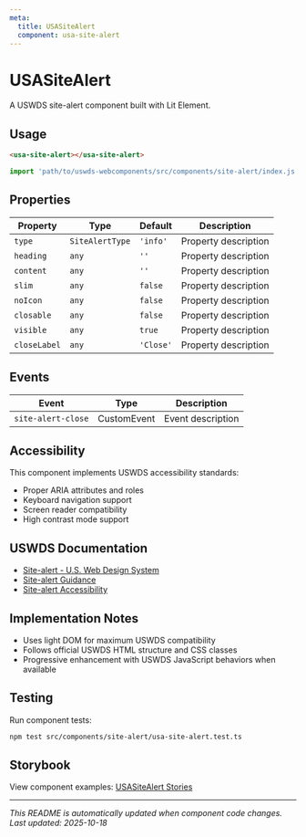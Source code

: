 ```yaml
---
meta:
  title: USASiteAlert
  component: usa-site-alert
---
```


# USASiteAlert

A USWDS site-alert component built with Lit Element.

## Usage

```html
<usa-site-alert></usa-site-alert>
```

```javascript
import 'path/to/uswds-webcomponents/src/components/site-alert/index.js';
```

## Properties

| Property | Type | Default | Description |
|----------|------|---------|-------------|
| `type` | `SiteAlertType` | `'info'` | Property description |
| `heading` | `any` | `''` | Property description |
| `content` | `any` | `''` | Property description |
| `slim` | `any` | `false` | Property description |
| `noIcon` | `any` | `false` | Property description |
| `closable` | `any` | `false` | Property description |
| `visible` | `any` | `true` | Property description |
| `closeLabel` | `any` | `'Close'` | Property description |

## Events

| Event | Type | Description |
|-------|------|-------------|
| `site-alert-close` | CustomEvent | Event description |

## Accessibility

This component implements USWDS accessibility standards:

- Proper ARIA attributes and roles
- Keyboard navigation support
- Screen reader compatibility
- High contrast mode support

## USWDS Documentation

- [Site-alert - U.S. Web Design System](https://designsystem.digital.gov/components/site-alert/)
- [Site-alert Guidance](https://designsystem.digital.gov/components/site-alert/#guidance)
- [Site-alert Accessibility](https://designsystem.digital.gov/components/site-alert/#accessibility)

## Implementation Notes

- Uses light DOM for maximum USWDS compatibility
- Follows official USWDS HTML structure and CSS classes
- Progressive enhancement with USWDS JavaScript behaviors when available

## Testing

Run component tests:

```bash
npm test src/components/site-alert/usa-site-alert.test.ts
```

## Storybook

View component examples: [USASiteAlert Stories](http://localhost:6006/?path=/story/components-site-alert)

---

_This README is automatically updated when component code changes._
_Last updated: 2025-10-18_
